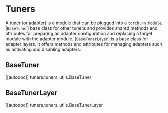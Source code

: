 <!--Copyright 2023 The HuggingFace Team. All rights reserved.

Licensed under the Apache License, Version 2.0 (the "License"); you may not use this file except in compliance with
the License. You may obtain a copy of the License at

http://www.apache.org/licenses/LICENSE-2.0

Unless required by applicable law or agreed to in writing, software distributed under the License is distributed on
an "AS IS" BASIS, WITHOUT WARRANTIES OR CONDITIONS OF ANY KIND, either express or implied. See the License for the
specific language governing permissions and limitations under the License.

⚠️ Note that this file is in Markdown but contain specific syntax for our doc-builder (similar to MDX) that may not be
rendered properly in your Markdown viewer.

-->

# Tuners

A tuner (or adapter) is a module that can be plugged into a `torch.nn.Module`. [`BaseTuner`] base class for other tuners and provides shared methods and attributes for preparing an adapter configuration and replacing a target module with the adapter module. [`BaseTunerLayer`] is a base class for adapter layers. It offers methods and attributes for managing adapters such as activating and disabling adapters.

## BaseTuner

[[autodoc]] tuners.tuners_utils.BaseTuner

## BaseTunerLayer

[[autodoc]] tuners.tuners_utils.BaseTunerLayer